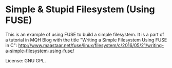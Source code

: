 Simple & Stupid Filesystem (Using FUSE)
=======================================

This is an example of using FUSE to build a simple filesystem. It is a part of a tutorial in MQH Blog with the title "Writing a Simple Filesystem Using FUSE in C": <http://www.maastaar.net/fuse/linux/filesystem/c/2016/05/21/writing-a-simple-filesystem-using-fuse/>

License: GNU GPL.

